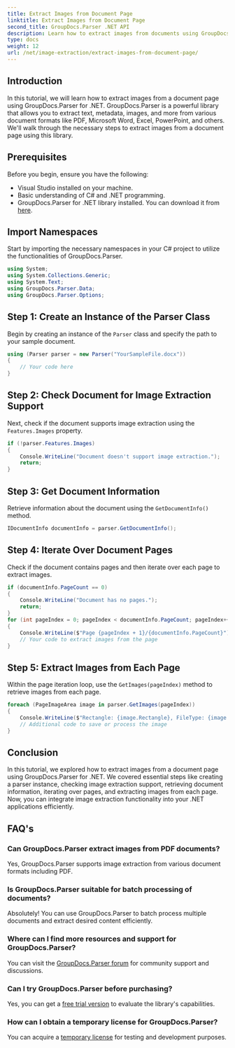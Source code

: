 ```yaml
---
title: Extract Images from Document Page
linktitle: Extract Images from Document Page
second_title: GroupDocs.Parser .NET API
description: Learn how to extract images from documents using GroupDocs.Parser for .NET. Enhance your document processing capabilities.
type: docs
weight: 12
url: /net/image-extraction/extract-images-from-document-page/
---
```

## Introduction
In this tutorial, we will learn how to extract images from a document page using GroupDocs.Parser for .NET. GroupDocs.Parser is a powerful library that allows you to extract text, metadata, images, and more from various document formats like PDF, Microsoft Word, Excel, PowerPoint, and others. We'll walk through the necessary steps to extract images from a document page using this library.
## Prerequisites
Before you begin, ensure you have the following:
- Visual Studio installed on your machine.
- Basic understanding of C# and .NET programming.
- GroupDocs.Parser for .NET library installed. You can download it from [here](https://releases.groupdocs.com/parser/net/).

## Import Namespaces
Start by importing the necessary namespaces in your C# project to utilize the functionalities of GroupDocs.Parser.
```csharp
using System;
using System.Collections.Generic;
using System.Text;
using GroupDocs.Parser.Data;
using GroupDocs.Parser.Options;
```
## Step 1: Create an Instance of the Parser Class
Begin by creating an instance of the `Parser` class and specify the path to your sample document.
```csharp
using (Parser parser = new Parser("YourSampleFile.docx"))
{
    // Your code here
}
```
## Step 2: Check Document for Image Extraction Support
Next, check if the document supports image extraction using the `Features.Images` property.
```csharp
if (!parser.Features.Images)
{
    Console.WriteLine("Document doesn't support image extraction.");
    return;
}
```
## Step 3: Get Document Information
Retrieve information about the document using the `GetDocumentInfo()` method.
```csharp
IDocumentInfo documentInfo = parser.GetDocumentInfo();
```
## Step 4: Iterate Over Document Pages
Check if the document contains pages and then iterate over each page to extract images.
```csharp
if (documentInfo.PageCount == 0)
{
    Console.WriteLine("Document has no pages.");
    return;
}
for (int pageIndex = 0; pageIndex < documentInfo.PageCount; pageIndex++)
{
    Console.WriteLine($"Page {pageIndex + 1}/{documentInfo.PageCount}");
    // Your code to extract images from the page
}
```
## Step 5: Extract Images from Each Page
Within the page iteration loop, use the `GetImages(pageIndex)` method to retrieve images from each page.
```csharp
foreach (PageImageArea image in parser.GetImages(pageIndex))
{
    Console.WriteLine($"Rectangle: {image.Rectangle}, FileType: {image.FileType}");
    // Additional code to save or process the image
}
```

## Conclusion
In this tutorial, we explored how to extract images from a document page using GroupDocs.Parser for .NET. We covered essential steps like creating a parser instance, checking image extraction support, retrieving document information, iterating over pages, and extracting images from each page. Now, you can integrate image extraction functionality into your .NET applications efficiently.

## FAQ's
### Can GroupDocs.Parser extract images from PDF documents?
Yes, GroupDocs.Parser supports image extraction from various document formats including PDF.
### Is GroupDocs.Parser suitable for batch processing of documents?
Absolutely! You can use GroupDocs.Parser to batch process multiple documents and extract desired content efficiently.
### Where can I find more resources and support for GroupDocs.Parser?
You can visit the [GroupDocs.Parser forum](https://forum.groupdocs.com/c/parser/17) for community support and discussions.
### Can I try GroupDocs.Parser before purchasing?
Yes, you can get a [free trial version](https://releases.groupdocs.com/) to evaluate the library's capabilities.
### How can I obtain a temporary license for GroupDocs.Parser?
You can acquire a [temporary license](https://purchase.groupdocs.com/temporary-license/) for testing and development purposes.
